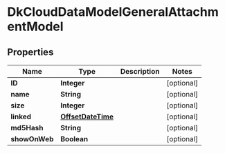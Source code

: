 
# DkCloudDataModelGeneralAttachmentModel

## Properties
Name | Type | Description | Notes
------------ | ------------- | ------------- | -------------
**ID** | **Integer** |  |  [optional]
**name** | **String** |  |  [optional]
**size** | **Integer** |  |  [optional]
**linked** | [**OffsetDateTime**](OffsetDateTime.md) |  |  [optional]
**md5Hash** | **String** |  |  [optional]
**showOnWeb** | **Boolean** |  |  [optional]



